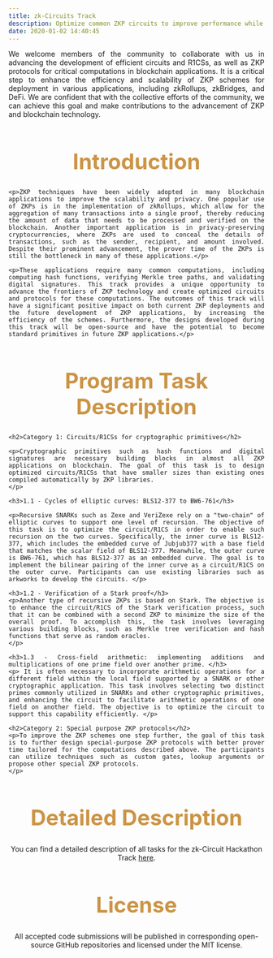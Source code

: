 ```yaml
---
title: zk-Circuits Track
description: Optimize common ZKP circuits to improve performance while preserving correctness.
date: 2020-01-02 14:40:45
---
```


<!-- Given a specification of the zkrollup computation and a reference circuit compiled by existing libraries in R1CS/Plonk format, reduce the total size of the rollup circuit while preserving the correctness. For example, the participants can design custom gates and lookup arguments in Plonk and other ZKP backends to optimize the prover time. Submit a writeup explaining the optimizations, the improvement on the prover time and any trade-off on the proof size/verifier time. The prize will be given to submissions with the fastest prover time. -->

<!-- Optimize common ZKP circuits to improve performance while preserving correctness. -->

<style>
p + ul {
    margin-top: -20px;
    margin-bottom: -10px;
}

/* p {
  font-size: x-large;
}

ul {
  font-size: x-large;
}

li {
  font-size: x-large;
} */

</style>


<div style="text-align: justify">
 <p>We welcome members of the community to collaborate with us in advancing the development of efficient circuits and R1CSs, as well as ZKP protocols for critical computations in blockchain applications. It is a critical step to enhance the efficiency and scalability of ZKP schemes for deployment in various applications, including zkRollups, zkBridges, and DeFi. We are confident that with the collective efforts of the community, we can achieve this goal and make contributions to the advancement of ZKP and blockchain technology. </p>
</div>

<div style="text-align: center;">
  <h1 style="font-weight: bold; font-size: 3em; color: #CB9445;">Introduction</h1>
</div>

<div style="text-align: justify">

    <p>ZKP techniques have been widely adopted in many blockchain applications to improve the scalability and privacy. One popular use of ZKPs is in the implementation of zkRollups, which allow for the aggregation of many transactions into a single proof, thereby reducing the amount of data that needs to be processed and verified on the blockchain. Another important application is in privacy-preserving cryptocurrencies, where ZKPs are used to conceal the details of transactions, such as the sender, recipient, and amount involved. Despite their prominent advancement, the prover time of the ZKPs is still the bottleneck in many of these applications.</p>

    <p>These applications require many common computations, including computing hash functions, verifying Merkle tree paths, and validating digital signatures. This track provides a unique opportunity to advance the frontiers of ZKP technology and create optimized circuits and protocols for these computations. The outcomes of this track will have a significant positive impact on both current ZKP deployments and the future development of ZKP applications, by increasing the efficiency of the schemes. Furthermore, the designs developed during this track will be open-source and have the potential to become standard primitives in future ZKP applications.</p>
</div>


<div style="text-align: center;">
  <h1 style="font-weight: bold; font-size: 3em; color: #CB9445;">Program Task Description</h1>
</div>

<div style="text-align: justify">

    <h2>Category 1: Circuits/R1CSs for cryptographic primitives</h2>

    <p>Cryptographic primitives such as hash functions and digital signatures are necessary building blocks in almost all ZKP applications on blockchain. The goal of this task is to design optimized circuits/R1CSs that have smaller sizes than existing ones compiled automatically by ZKP libraries. 
    </p>

    <h3>1.1 - Cycles of elliptic curves: BLS12-377 to BW6-761</h3>

    <p>Recursive SNARKs such as Zexe and VeriZexe rely on a "two-chain" of elliptic curves to support one level of recursion. The objective of this task is to optimize the circuit/R1CS in order to enable such recursion on the two curves. Specifically, the inner curve is BLS12-377, which includes the embedded curve of Jubjub377 with a base field that matches the scalar field of BLS12-377. Meanwhile, the outer curve is BW6-761, which has BLS12-377 as an embedded curve. The goal is to implement the bilinear pairing of the inner curve as a circuit/R1CS on the outer curve. Participants can use existing libraries such as arkworks to develop the circuits. </p>

    <h3>1.2 - Verification of a Stark proof</h3>
    <p>Another type of recursive ZKPs is based on Stark. The objective is to enhance the circuit/R1CS of the Stark verification process, such that it can be combined with a second ZKP to minimize the size of the overall proof. To accomplish this, the task involves leveraging various building blocks, such as Merkle tree verification and hash functions that serve as random oracles.
    </p>

    <h3>1.3 - Cross-field arithmetic: implementing additions and multiplications of one prime field over another prime. </h3>
    <p> It is often necessary to incorporate arithmetic operations for a different field within the local field supported by a SNARK or other cryptographic application. This task involves selecting two distinct primes commonly utilized in SNARKs and other cryptographic primitives, and enhancing the circuit to facilitate arithmetic operations of one field on another field. The objective is to optimize the circuit to support this capability efficiently. </p>

    <h2>Category 2: Special purpose ZKP protocols</h2>
    <p>To improve the ZKP schemes one step further, the goal of this task is to further design special-purpose ZKP protocols with better prover time tailored for the computations described above. The participants can utilize techniques such as custom gates, lookup arguments or propose other special ZKP protocols. 
    </p>
</div>

<div style="text-align: center;">
  <h1 style="font-weight: bold; font-size: 3em; color: #CB9445;">Detailed Description</h1>
</div>
<div style="text-align: center;">
<p> You can find a detailed description of all tasks for the zk-Circuit Hackathon Track <a href="https://drive.google.com/file/d/1iQ7Cl0OjeL_Rrwkn7zRGDjb6dp0O4QfG/view?usp=share_link">here</a>.</p>
</div>

<div style="text-align: center;">
  <h1 style="font-weight: bold; font-size: 3em; color: #CB9445;">License</h1>
</div>
<div style="text-align: center;">
<p> All accepted code submissions will be published in corresponding open-source GitHub repositories and licensed under the MIT license.</p>
</div>